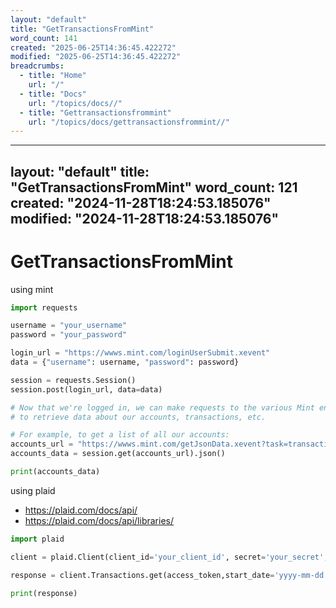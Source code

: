 ```yaml
---
layout: "default"
title: "GetTransactionsFromMint"
word_count: 141
created: "2025-06-25T14:36:45.422272"
modified: "2025-06-25T14:36:45.422272"
breadcrumbs:
  - title: "Home"
    url: "/"
  - title: "Docs"
    url: "/topics/docs//"
  - title: "Gettransactionsfrommint"
    url: "/topics/docs/gettransactionsfrommint//"
---
```

---
layout: "default"
title: "GetTransactionsFromMint"
word_count: 121
created: "2024-11-28T18:24:53.185076"
modified: "2024-11-28T18:24:53.185076"
---
# GetTransactionsFromMint


using mint 

```python
import requests

username = "your_username"
password = "your_password"

login_url = "https://wwws.mint.com/loginUserSubmit.xevent"
data = {"username": username, "password": password}

session = requests.Session()
session.post(login_url, data=data)

# Now that we're logged in, we can make requests to the various Mint endpoints
# to retrieve data about our accounts, transactions, etc.

# For example, to get a list of all our accounts:
accounts_url = "https://wwws.mint.com/getJsonData.xevent?task=transactions"
accounts_data = session.get(accounts_url).json()

print(accounts_data)

```
using plaid


- https://plaid.com/docs/api/
- https://plaid.com/docs/api/libraries/


```py
import plaid

client = plaid.Client(client_id='your_client_id', secret='your_secret', public_key='your_public_key', environment='sandbox')

response = client.Transactions.get(access_token,start_date='yyyy-mm-dd',end_date='yyyy-mm-dd')

print(response)

```